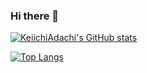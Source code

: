 ### Hi there 👋  

[![KeiichiAdachi's GitHub stats](https://github-readme-stats.vercel.app/api?username=gzhhggg&theme=vue-dark&show_icons=true)](https://github.com/gzhhggg/github-readme-stats)

[![Top Langs](https://github-readme-stats.vercel.app/api/top-langs/?username=gzhhggg&theme=vue-dark&show_icons=true&layout=compact)](https://github.com/gzhhggg/github-readme-stats)
